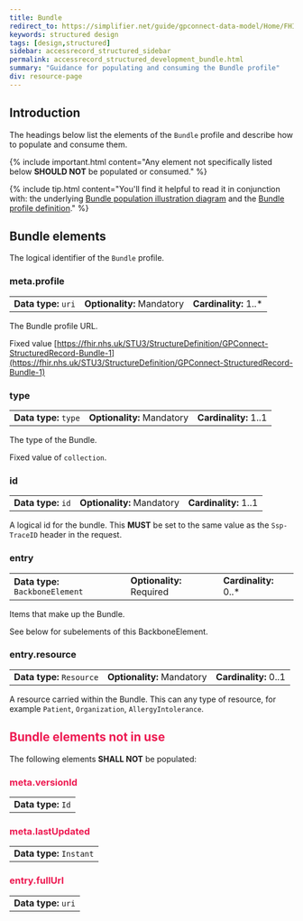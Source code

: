 ```yaml
---
title: Bundle
redirect_to: https://simplifier.net/guide/gpconnect-data-model/Home/FHIR-Assets/All-assets/Profiles/Profile--GPConnect-Searchset-Bundle-1?version=current
keywords: structured design
tags: [design,structured]
sidebar: accessrecord_structured_sidebar
permalink: accessrecord_structured_development_bundle.html
summary: "Guidance for populating and consuming the Bundle profile"
div: resource-page
---
```


## Introduction ##

The headings below list the elements of the `Bundle` profile and describe how to populate and consume them.

{% include important.html content="Any element not specifically listed below **SHOULD NOT** be populated or consumed." %}

{% include tip.html content="You'll find it helpful to read it in conjunction with: the underlying [Bundle population illustration diagram](accessrecord_structured_development_retrieve_patient_record.html#bundle-population-illustrated) and the [Bundle profile definition](https://simplifier.net/guide/gpconnect-data-model/Home/FHIR-Assets/All-assets/Profiles/Profile--GPConnect-StructuredRecord-Bundle-1?version=current)." %}

## Bundle elements ##

The logical identifier of the `Bundle` profile.

### meta.profile ###

<table class='resource-attributes'>
  <tr>
    <td><b>Data type:</b> <code>uri</code></td>
    <td><b>Optionality:</b> Mandatory</td>
    <td><b>Cardinality:</b> 1..*</td>
  </tr>
</table>

The Bundle profile URL.

Fixed value [https://fhir.nhs.uk/STU3/StructureDefinition/GPConnect-StructuredRecord-Bundle-1](https://fhir.nhs.uk/STU3/StructureDefinition/GPConnect-StructuredRecord-Bundle-1)

### type ###

<table class='resource-attributes'>
  <tr>
    <td><b>Data type:</b> <code>type</code></td>
    <td><b>Optionality:</b> Mandatory</td>
    <td><b>Cardinality:</b> 1..1</td>
  </tr>
</table>

The type of the Bundle.

Fixed value of `collection`.

### id ###

<table class='resource-attributes'>
  <tr>
    <td><b>Data type:</b> <code>id</code></td>
    <td><b>Optionality:</b> Mandatory</td>
    <td><b>Cardinality:</b> 1..1</td>
  </tr>
</table>

A logical id for the bundle. This **MUST** be set to the same value as the `Ssp-TraceID` header in the request.

### entry ###

<table class='resource-attributes'>
  <tr>
    <td><b>Data type:</b> <code>BackboneElement</code></td>
    <td><b>Optionality:</b> Required</td>
    <td><b>Cardinality:</b> 0..*</td>
  </tr>
</table>

Items that make up the Bundle.

See below for subelements of this BackboneElement.

### entry.resource ###

<table class='resource-attributes'>
  <tr>
    <td><b>Data type:</b> <code>Resource</code></td>
    <td><b>Optionality:</b> Mandatory</td>
    <td><b>Cardinality:</b> 0..1</td>
  </tr>
</table>

A resource carried within the Bundle.  This can any type of resource, for example `Patient`, `Organization`, `AllergyIntolerance`.

<h2 style="color:#ED1951;"> Bundle elements <b>not in use</b> </h2>

The following elements **SHALL NOT** be populated:

<h3 style="color:#ED1951;"> meta.versionId </h3>

<table class='resource-attributes'>
  <tr>
    <td><b>Data type:</b> <code>Id</code></td>
  </tr>
</table>

<h3 style="color:#ED1951;"> meta.lastUpdated </h3>

<table class='resource-attributes'>
  <tr>
    <td><b>Data type:</b> <code>Instant</code></td>
  </tr>
</table>

<h3 style="color:#ED1951;"> entry.fullUrl </h3>

<table class='resource-attributes'>
  <tr>
    <td><b>Data type:</b> <code>uri</code></td>
  </tr>
</table>
